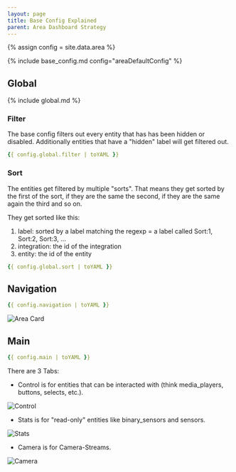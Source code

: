 ```yaml
---
layout: page
title: Base Config Explained
parent: Area Dashboard Strategy
---
```


{% assign config = site.data.area %}

{% include base_config.md config="areaDefaultConfig" %}

## Global

{% include global.md %}

### Filter

The base config filters out every entity that has has been hidden or disabled.
Additionally entities that have a "hidden" label will get filtered out.

```yaml
{{ config.global.filter | toYAML }}
```

### Sort

The entities get filtered by multiple "sorts". That means they get sorted by the first of the sort, if they are the same the second, if they are the same again the third and so on.

They get sorted like this:

1. label: sorted by a label matching the regexp = a label called Sort:1, Sort:2, Sort:3, ...
2. integration: the id of the integration
3. entity: the id of the entity

```yaml
{{ config.global.sort | toYAML }}
```

## Navigation

```yaml
{{ config.navigation | toYAML }}
```

<img src="{{site.baseurl}}/assets/area/area-strategy-navigation.png" alt="Area Card" style="max-height: 20rem;" />

## Main

```yaml
{{ config.main | toYAML }}
```

There are 3 Tabs:

 - Control is for entities that can be interacted with (think media_players, buttons, selects, etc.).

<img src="{{site.baseurl}}/assets/area/area-strategy-main-control.png" alt="Control" style="max-height: 20rem;" />

 - Stats is for "read-only" entities like binary_sensors and sensors.

<img src="{{site.baseurl}}/assets/area/area-strategy-main-stats.png" alt="Stats" style="max-height: 20rem;" />

 - Camera is for Camera-Streams.

<img src="{{site.baseurl}}/assets/area/area-strategy-main-camera.png" alt="Camera" style="max-height: 20rem;" />
